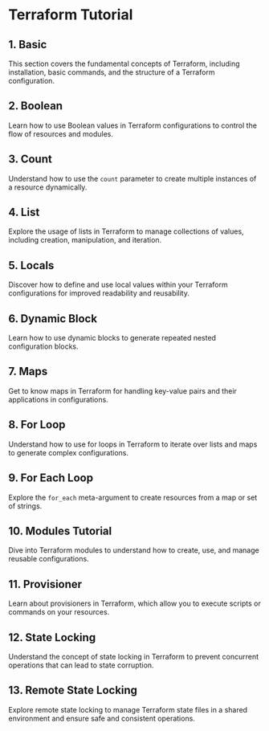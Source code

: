 # Terraform Tutorial

## 1. Basic

This section covers the fundamental concepts of Terraform, including installation, basic commands, and the structure of a Terraform configuration.

## 2. Boolean

Learn how to use Boolean values in Terraform configurations to control the flow of resources and modules.

## 3. Count

Understand how to use the `count` parameter to create multiple instances of a resource dynamically.

## 4. List

Explore the usage of lists in Terraform to manage collections of values, including creation, manipulation, and iteration.

## 5. Locals

Discover how to define and use local values within your Terraform configurations for improved readability and reusability.

## 6. Dynamic Block

Learn how to use dynamic blocks to generate repeated nested configuration blocks.

## 7. Maps

Get to know maps in Terraform for handling key-value pairs and their applications in configurations.

## 8. For Loop

Understand how to use for loops in Terraform to iterate over lists and maps to generate complex configurations.

## 9. For Each Loop

Explore the `for_each` meta-argument to create resources from a map or set of strings.

## 10. Modules Tutorial

Dive into Terraform modules to understand how to create, use, and manage reusable configurations.

## 11. Provisioner

Learn about provisioners in Terraform, which allow you to execute scripts or commands on your resources.

## 12. State Locking

Understand the concept of state locking in Terraform to prevent concurrent operations that can lead to state corruption.

## 13. Remote State Locking

Explore remote state locking to manage Terraform state files in a shared environment and ensure safe and consistent operations.
